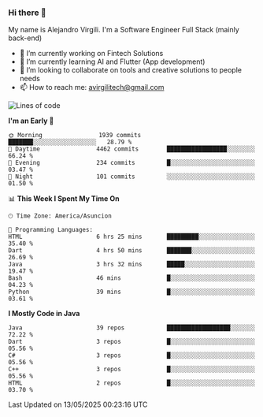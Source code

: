 ### Hi there 👋

My name is Alejandro Virgili. I'm a Software Engineer Full Stack (mainly back-end)


- 🔭 I’m currently working on Fintech Solutions
- 🌱 I’m currently learning AI and Flutter (App development)
- 👯 I’m looking to collaborate on tools and creative solutions to people needs
- 📫 How to reach me: avirgilitech@gmail.com
  
<!--START_SECTION:waka-->
![Lines of code](https://img.shields.io/badge/From%20Hello%20World%20I%27ve%20Written-777.2%20thousand%20lines%20of%20code-blue)

**I'm an Early 🐤** 

```text
🌞 Morning                1939 commits        ███████░░░░░░░░░░░░░░░░░░   28.79 % 
🌆 Daytime                4462 commits        █████████████████░░░░░░░░   66.24 % 
🌃 Evening                234 commits         █░░░░░░░░░░░░░░░░░░░░░░░░   03.47 % 
🌙 Night                  101 commits         ░░░░░░░░░░░░░░░░░░░░░░░░░   01.50 % 
```


📊 **This Week I Spent My Time On** 

```text
🕑︎ Time Zone: America/Asuncion

💬 Programming Languages: 
HTML                     6 hrs 25 mins       █████████░░░░░░░░░░░░░░░░   35.40 % 
Dart                     4 hrs 50 mins       ███████░░░░░░░░░░░░░░░░░░   26.69 % 
Java                     3 hrs 32 mins       █████░░░░░░░░░░░░░░░░░░░░   19.47 % 
Bash                     46 mins             █░░░░░░░░░░░░░░░░░░░░░░░░   04.23 % 
Python                   39 mins             █░░░░░░░░░░░░░░░░░░░░░░░░   03.61 % 
```

**I Mostly Code in Java** 

```text
Java                     39 repos            ██████████████████░░░░░░░   72.22 % 
Dart                     3 repos             █░░░░░░░░░░░░░░░░░░░░░░░░   05.56 % 
C#                       3 repos             █░░░░░░░░░░░░░░░░░░░░░░░░   05.56 % 
C++                      3 repos             █░░░░░░░░░░░░░░░░░░░░░░░░   05.56 % 
HTML                     2 repos             █░░░░░░░░░░░░░░░░░░░░░░░░   03.70 % 
```




 Last Updated on 13/05/2025 00:23:16 UTC
<!--END_SECTION:waka-->
